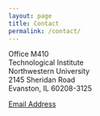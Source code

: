 ```yaml
---
layout: page
title: Contact
permalink: /contact/
---
```


Office M410  
Technological Institute  
Northwestern University  
2145 Sheridan Road  
Evanston, IL 60208-3125

[Email Address](mailto:vcy@u.northwestern.edu)